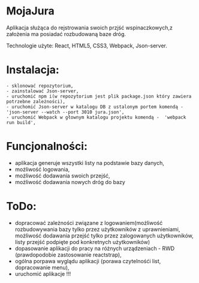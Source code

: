 #   MojaJura

Aplikacja służąca do rejstrowania swoich przjść wspinaczkowych,z założenia ma posiadać rozbudowaną baze dróg.

Technologie użyte: React, HTML5, CSS3, Webpack, Json-server.

# Instalacja: 
    - sklonować repozytorium,
    - zainstalować Json-server,
    - uruchomić npm i(w repozytorium jest plik package.json który zawiera potrzebne zależności),
    - uruchomić Json-server w katalogu DB z ustalonym portem komendą -  'json-server --watch --port 3010 jura.json',
    - uruchomić Webpack w głownym katalogu projektu komendą -  'webpack run build',
    
# Funcjonalności:
  - aplikacja generuje wszystki listy na podstawie bazy danych,
  - możliwość logowania,
  - możliwość dodawania swoich przejść,
  - możliwość dodawania nowych dróg do bazy


# ToDo:
- dopracować zależności związane z logowaniem(możliwość rozbudowywania bazy tylko przez użytkowników z uprawnieniami, możliwość   dodawania przejść tylko przez zalogowanych użytkowników, listy przejść podpięte pod konkretnych użytkowników)
- dopasowanie aplikacji do pracy na różnych urządzeniach - RWD (prawdopodobie zastosowanie reactstrap),
- ogólna porpawa wyglądu aplikacji (porawa czytelnośći list, dopracowanie menu),
- uruchomić aplikacje !!!
 

  
